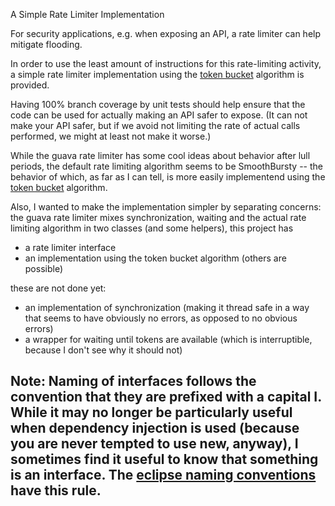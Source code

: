 A Simple Rate Limiter Implementation

For security applications, e.g. when exposing an API, a rate limiter can help mitigate flooding.

In order to use the least amount of instructions for this rate-limiting activity,
a simple rate limiter implementation using the [token bucket] algorithm is provided.

Having 100% branch coverage by unit tests should help ensure that the code
can be used for actually making an API safer to expose. (It can not make your
API safer, but if we avoid not limiting the rate of actual calls performed,
we might at least not make it worse.)

While the guava rate limiter has some cool ideas about behavior after lull periods,
the default rate limiting algorithm seems to be SmoothBursty -- the behavior of which,
as far as I can tell, is more easily implementend using the [token bucket] algorithm.

Also, I wanted to make the implementation simpler by separating concerns: the
guava rate limiter mixes synchronization, waiting and the actual rate limiting
algorithm in two classes (and some helpers), this project has

* a rate limiter interface
* an implementation using the token bucket algorithm (others are possible)

these are not done yet:
* an implementation of synchronization (making it thread safe in a way that seems to have obviously no errors, as opposed to no obvious errors)
* a wrapper for waiting until tokens are available (which is interruptible, because I don't see why it should not)


Note: Naming of interfaces follows the convention that they are prefixed with
a capital I. While it may no longer be particularly useful when dependency
injection is used (because you are never tempted to use new, anyway), 
I sometimes find it useful to know that something is an interface. The
[eclipse naming conventions] have this rule. 
---
[token bucket]: https://en.wikipedia.org/wiki/Token_bucket
[eclipse naming conventions]: https://wiki.eclipse.org/Naming_Conventions#Classes_and_Interfaces